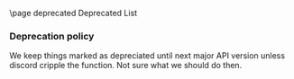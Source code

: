 \page deprecated Deprecated List

### Deprecation policy

We keep things marked as depreciated until next major API version unless discord cripple the function. Not sure what we should do then.
